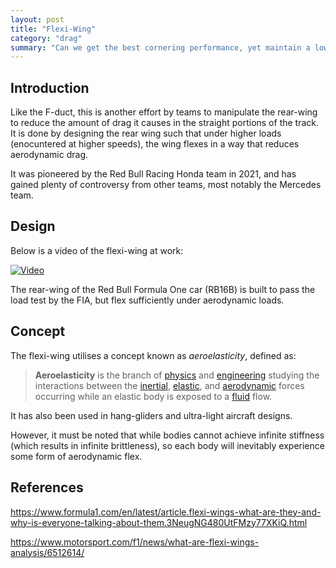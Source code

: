 ```yaml
---
layout: post
title: "Flexi-Wing"
category: "drag"
summary: "Can we get the best cornering performance, yet maintain a low drag profile in the straights?"
---
```


## Introduction

Like the F-duct, this is another effort by teams to manipulate the rear-wing to reduce the amount of drag it causes in the straight portions of the track. It is done by designing the rear wing such that under higher loads (enocuntered at higher speeds), the wing flexes in a way that reduces aerodynamic drag.

It was pioneered by the Red Bull Racing Honda team in 2021, and has gained plenty of controversy from other teams, most notably the Mercedes team. 

## Design

Below is a video of the flexi-wing at work:

[![Video](https://res.cloudinary.com/marcomontalbano/image/upload/v1632275469/video_to_markdown/images/youtube--YBWUefSl5tI-c05b58ac6eb4c4700831b2b3070cd403.jpg)](https://www.youtube.com/watch?v=YBWUefSl5tI "Video")

The rear-wing of the Red Bull Formula One car (RB16B) is built to pass the load test by the FIA, but flex sufficiently under aerodynamic loads.

## Concept

The flexi-wing utilises a concept known as _aeroelasticity_, defined as:

> **Aeroelasticity** is the branch of [physics](https://en.wikipedia.org/wiki/Physics) and [engineering](https://en.wikipedia.org/wiki/Engineering) studying the interactions between the [inertial](https://en.wikipedia.org/wiki/Inertial_force), [elastic](https://en.wikipedia.org/wiki/Elasticity_(physics)), and [aerodynamic](https://en.wikipedia.org/wiki/Aerodynamic_force) forces occurring while an elastic body is exposed to a [fluid](https://en.wikipedia.org/wiki/Fluid) flow. 

It has also been used in hang-gliders and ultra-light aircraft designs.

However, it must be noted that while bodies cannot achieve infinite stiffness (which results in infinite brittleness), so each body will inevitably experience some form of aerodynamic flex.

## References

https://www.formula1.com/en/latest/article.flexi-wings-what-are-they-and-why-is-everyone-talking-about-them.3NeugNG480UtFMzy77XKiQ.html

https://www.motorsport.com/f1/news/what-are-flexi-wings-analysis/6512614/
